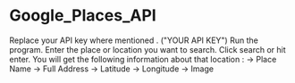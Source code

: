 # Google_Places_API
Replace your API key where mentioned . ("YOUR API KEY")
Run the program.
Enter the place or location you want to search.
Click search or hit enter.
You will get the following information about that location :
-> Place Name
-> Full Address
-> Latitude
-> Longitude
-> Image
